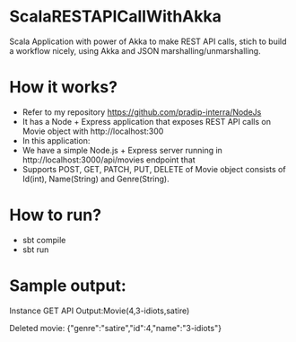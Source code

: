 # ScalaRESTAPICallWithAkka
 Scala Application with power of Akka to make REST API calls, stich to build a workflow nicely, using Akka and JSON marshalling/unmarshalling.
 
 # How it works?
 * Refer to my repository https://github.com/pradip-interra/NodeJs
 * It has a Node + Express application that exposes REST API calls on Movie object with http://localhost:300
 * In this application:
  * We have a simple Node.js + Express server running in http://localhost:3000/api/movies endpoint that
  * Supports POST, GET, PATCH, PUT, DELETE of Movie object consists of Id(int), Name(String) and Genre(String).

# How to run?
* sbt compile
* sbt run

# Sample output:

 Instance GET API Output:Movie(4,3-idiots,satire)
 
 Deleted movie: {"genre":"satire","id":4,"name":"3-idiots"}

